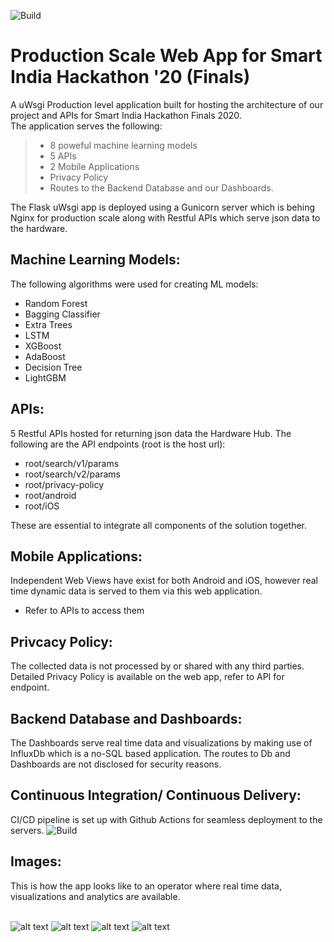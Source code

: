 ![Build](https://github.com/arnavbalyan/SIH/workflows/Python%20application/badge.svg)
<span style="color:black">
# Production Scale Web App for Smart India Hackathon '20 (Finals) 
A uWsgi Production level application built for hosting the architecture of our project and APIs for Smart India Hackathon Finals 2020. <br>
The application serves the following:
> - 8 poweful machine learning models
> - 5 APIs
> - 2 Mobile Applications
> - Privacy Policy
> - Routes to the Backend Database and our Dashboards. <br>
 
The Flask uWsgi app is deployed using a Gunicorn server which is behing Nginx for production scale along with Restful APIs which serve json data to the hardware. 

## Machine Learning Models:
The following algorithms were used for creating ML models:
 - Random Forest
 - Bagging Classifier
 - Extra Trees
 - LSTM
 - XGBoost
 - AdaBoost
 - Decision Tree
 - LightGBM

## APIs: 
5 Restful APIs hosted for returning json data the Hardware Hub. The following are the API endpoints (root is the host url):
 - root/search/v1/params
 - root/search/v2/params
 - root/privacy-policy
 - root/android
 - root/iOS <br>
 
 These are essential to integrate all components of the solution together.

## Mobile Applications:
Independent Web Views have exist for both Android and iOS, however real time dynamic data is served to them via this web application.
 - Refer to APIs to access them
 
## Privcacy Policy:
The collected data is not processed by or shared with any third parties. Detailed Privacy Policy is available on the web app, refer to API for endpoint.

## Backend Database and Dashboards:
The Dashboards serve real time data and visualizations by making use of InfluxDb which is a no-SQL based application. The routes to Db and Dashboards are not disclosed for security reasons.

## Continuous Integration/ Continuous Delivery:
CI/CD pipeline is set up with Github Actions for seamless deployment to the servers.  ![Build](https://github.com/arnavbalyan/SIH/workflows/Python%20application/badge.svg)


## Images:
This is how the app looks like to an operator where real time data, visualizations and analytics are available. 
<br/>
&nbsp;

![alt text](https://github.com/ArnavBalyan/SIH/blob/master/dashboards/sih_dashboard.png "Main Dash")
![alt text](https://github.com/ArnavBalyan/SIH/blob/master/dashboards/sih_dashboard1.png "Dash")
![alt text](https://github.com/ArnavBalyan/SIH/blob/master/dashboards/sih_dashboard2.png "Main Db")
![alt text](https://github.com/ArnavBalyan/SIH/blob/master/dashboards/sih_dashboard3.png "Db")
</span>

